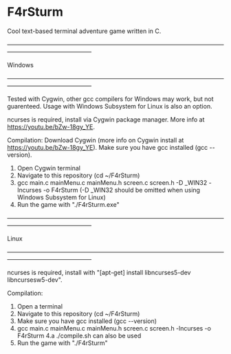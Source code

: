 # F4rSturm

Cool text-based terminal adventure game written in C.

—————————————————————————————————————————————————— 

 Windows
 
—————————————————————————————————————————————————— 

Tested with Cygwin, other gcc compilers for Windows may work, but not guarenteed. 
Usage with Windows Subsystem for Linux is also an option.

ncurses is required, install via Cygwin package manager. More info at https://youtu.be/bZw-18gy_YE.

Compilation:
Download Cygwin (more info on Cygwin  install at https://youtu.be/bZw-18gy_YE).
Make sure you have gcc installed (gcc --version).
1. Open Cygwin terminal
2. Navigate to this repository (cd ~/F4rSturm)
3. gcc main.c mainMenu.c mainMenu.h screen.c screen.h -D _WIN32 -lncurses -o F4rSturm (-D _WIN32 should be omitted when using Windows Subsystem for Linux)
4. Run the game with "./F4rSturm.exe"

——————————————————————————————————————————————————

 Linux
 
——————————————————————————————————————————————————

ncurses is required, install with "[apt-get] install libncurses5-dev libncursesw5-dev".

Compilation:
1. Open a terminal
2. Navigate to this repository (cd ~/F4rSturm)
3. Make sure you have gcc installed (gcc --version)
4. gcc main.c mainMenu.c mainMenu.h screen.c screen.h -lncurses -o F4rSturm
4.a ./compile.sh can also be used
5. Run the game with "./F4rSturm"
